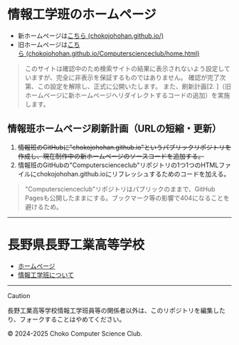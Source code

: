 # 情報工学班のホームページ
- 新ホームページは[こちら&nbsp;(chokojohohan.github.io/)](https://chokojohohan.github.io/)  
- 旧ホームページは[こちら&nbsp;(chokojohohan.github.io/Computerscienceclub/home.html)](https://chokojohohan.github.io/Computerscienceclub/home.html)
> このサイトは確認中のため検索サイトの結果に表示されないよう設定していますが、完全に非表示を保証するものではありません。
> 確認が完了次第、この設定を解除し、正式に公開いたします。
> また、刷新計画[2. ]（旧ホームページに新ホームページへリダイレクトするコードの追加）を実施します。

## 情報班ホームページ刷新計画（URLの短縮・更新）
1. <s>情報班のGitHubに"chokojohohan.github.io"というパブリックリポジトリを作成し、現在制作中の新ホームページのソースコードを追加する。</s>
2. 情報班のGitHubの"Computerscienceclub"リポジトリの1つ1つのHTMLファイルにchokojohohan.github.ioにリフレッシュするためのコードを加える。
> "Computerscienceclub"リポジトリはパブリックのままで、GitHub Pagesも公開したままにする。ブックマーク等の影響で404になることを避けるため。

---

# 長野県長野工業高等学校
- [ホームページ](https://www.nagano-c.ed.jp/choko/)
- [情報工学班について](https://www.nagano-c.ed.jp/choko/index.php/school-life/club/jouhouhan/)

---

> [!CAUTION]
> 長野工業高等学校情報工学班員等の関係者以外は、このリポジトリを編集したり、フォークすることはやめてください。

&copy; 2024-2025 Choko Computer Science Club.
